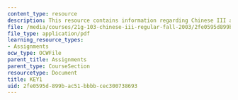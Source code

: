 ```yaml
---
content_type: resource
description: This resource contains information regarding Chinese III assignments.
file: /media/courses/21g-103-chinese-iii-regular-fall-2003/2fe0595d899bac51bbbbcec300738693_MIT21G_103F03_L51103.pdf
file_type: application/pdf
learning_resource_types:
- Assignments
ocw_type: OCWFile
parent_title: Assignments
parent_type: CourseSection
resourcetype: Document
title: KEY1
uid: 2fe0595d-899b-ac51-bbbb-cec300738693
---
```


